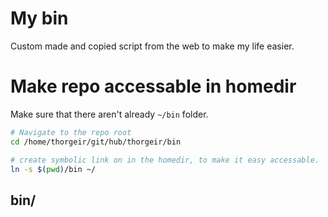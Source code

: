 # My bin

Custom made and copied script from the web to make my life easier.


# Make repo accessable in homedir

Make sure that there aren't already `~/bin` folder.

```sh
# Navigate to the repo root
cd /home/thorgeir/git/hub/thorgeir/bin

# create symbolic link on in the homedir, to make it easy accessable.
ln -s $(pwd)/bin ~/
```


## bin/<script> usage

### `dir_comparison.sh`
Ultra fast directory camparison.

```sh
Usage: bin/dir_comparison.sh <source_directory> <destination_directory>

Compares files in source_directory with those in destination_directory.
Outputs any files that are present in the source but missing from the destination.

Example:
  bin/dir_comparison.sh /path/to/source/ /path/to/destination/
```


### `git_status_check.sh`

`git_status_check --help`
```sh
Usage: check_git_changes.sh [path_to_start_directory]

Recursively checks for Git repositories with changes.
If no directory is provided, current directory is used.

Examples:
  ./check_git_changes.sh
  ./check_git_changes.sh /path/to/start
```

### `media/sync/
Contains helper script when syncing images from one hard drive to another.

Verify sync have been synced from local PC to Icybox hard drive:
```
bash ~/bin/media/sync/verify_sync_fast.sh ~/media /mnt/icybox2/media
```
